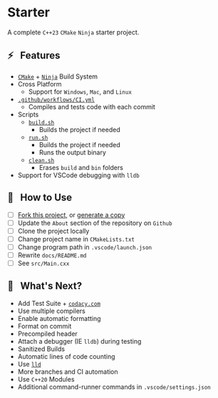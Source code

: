 # Starter

A complete `C++23` `CMake` `Ninja` starter project.

## ⚡ &nbsp; Features

- [`CMake`](https://cmake.org/) + [`Ninja`](https://ninja-build.org/) Build System
- Cross Platform
    - Support for `Windows`, `Mac`, and `Linux`
- [`.github/workflows/CI.yml`](https://github.com/Eshnek/starter/blob/main/.github/workflows/CI.yml)
    - Compiles and tests code with each commit
- Scripts
    - [`build.sh`](https://github.com/Eshnek/starter/blob/main/build.sh)
        - Builds the project if needed
    - [`run.sh`](https://github.com/Eshnek/starter/blob/main/run.sh)
        - Builds the project if needed
        - Runs the output binary
    - [`clean.sh`](https://github.com/Eshnek/starter/blob/main/clean.sh)
        - Erases `build` and `bin` folders
- Support for VSCode debugging with `lldb`

## 🔧 &nbsp; **How to Use**

- [ ] [Fork this project](https://github.com/Eshnek/starter/fork), or [generate a copy](https://github.com/Eshnek/starter/generate)
- [ ] Update the `About` section of the repository on `Github`
- [ ] Clone the project locally
- [ ] Change project name in `CMakeLists.txt`
- [ ] Change program path in `.vscode/launch.json`
- [ ] Rewrite `docs/README.md`
- [ ] See `src/Main.cxx`

## 🔎 &nbsp; What's Next?

- Add Test Suite + [`codacy.com`](https://codacy.com)
- Use multiple compilers
- Enable automatic formatting
- Format on commit
- Precompiled header
- Attach a debugger (IE `lldb`) during testing
- Sanitized Builds
- Automatic lines of code counting
- Use [`lld`](https://lld.llvm.org/)
- More branches and CI automation
- Use `C++20` Modules
- Additional command-runner commands in `.vscode/settings.json`
